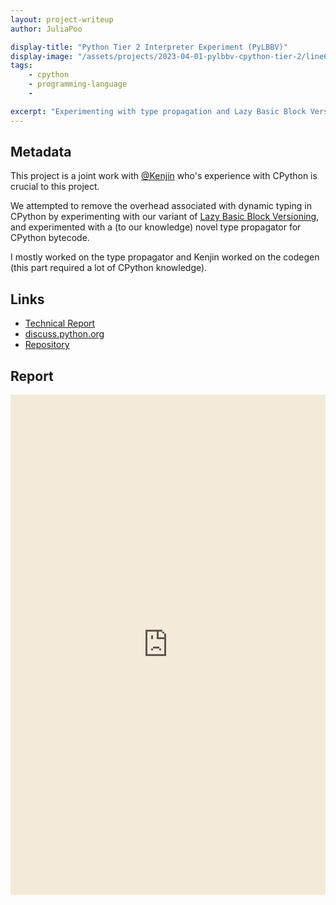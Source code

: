 ```yaml
---
layout: project-writeup
author: JuliaPoo

display-title: "Python Tier 2 Interpreter Experiment (PyLBBV)"
display-image: "/assets/projects/2023-04-01-pylbbv-cpython-tier-2/line6_color.png"
tags:
    - cpython
    - programming-language
    - 

excerpt: "Experimenting with type propagation and Lazy Basic Block Versioning in CPython"
---
```


## Metadata

This project is a joint work with [@Kenjin](https://discuss.python.org/u/kj0) who's experience with CPython is crucial to this project.

We attempted to remove the overhead associated with dynamic typing in CPython by experimenting with our variant of [Lazy Basic Block Versioning](https://arxiv.org/abs/1411.0352), and experimented with a (to our knowledge) novel type propagator for CPython bytecode.

I mostly worked on the type propagator and Kenjin worked on the codegen (this part required a lot of CPython knowledge).

## Links

* [Technical Report](/assets/projects/2023-04-01-pylbbv-cpython-tier-2/CPython_Tier_2_LBBV_Report_For_Repo.pdf)
* [discuss.python.org](https://discuss.python.org/t/preliminary-experiments-for-tier-2-interpreter-ideas-in-cpython/25874)
* [Repository](https://github.com/Fidget-Spinner/cpython/tree/tier2_interpreter_no_separate_eval_no_tracer_contiguous_bbs)

## Report

<center>
<script>
// Bypass a bug from google returning 204
function reloadIFrame() {
var iframe = document.getElementById("pdf-viewer");
    if (iframe.contentDocument == null) return;
    console.log(iframe.contentDocument.URL); //work control
    if(iframe.contentDocument.URL == "about:blank"){
        iframe.src = iframe.src;
    }
}
var timerId = setInterval("reloadIFrame();", 2000);

document.addEventListener("DOMContentLoaded", (e) => {
    console.log("dom loaded")
    document.getElementById("pdf-viewer").addEventListener("load", (e) => {
        clearInterval(timerId);
        console.log("pdf Loaded"); //work control
    });
});
</script>

<iframe id="pdf-viewer" src="https://docs.google.com/viewer?url=https://juliapoo.github.io//assets/projects/2023-04-01-pylbbv-cpython-tier-2/CPython_Tier_2_LBBV_Report_For_Repo.pdf&embedded=true" height="800" style="width:100%;height:800;filter:sepia(0.3)" frameborder="0" scrolling="no"></iframe>
</center>